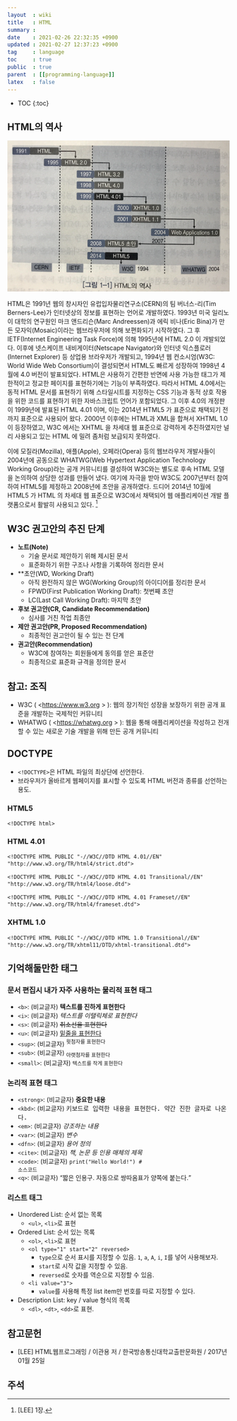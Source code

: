 ```yaml
---
layout  : wiki
title   : HTML
summary : 
date    : 2021-02-26 22:32:35 +0900
updated : 2021-02-27 12:37:23 +0900
tag     : language
toc     : true
public  : true
parent  : [[programming-language]]
latex   : false
---
```

* TOC
{:toc}

## HTML의 역사

>
![image]( /post-img/html/109306749-f667a000-7882-11eb-88fe-0da4aa1c03b2.png )
>
HTML은 1991년 웹의 창시자인 유럽입자물리연구소(CERN)의 팀 버너스-리(Tim Berners-Lee)가 인터넷상의 정보를 표현하는 언어로 개발하였다.
1993년 미국 일리노이 대학의 연구원인 마크 앤드리슨(Marc Andreessen)과 에릭 비나(Eric Bina)가 만든 모자익(Mosaic)이라는 웹브라우저에 의해 보편화되기 시작하였다.
그 후 IETF(Internet Engineering Task Force)에 의해 1995년에 HTML 2.0 이 개발되었다.
이후에 넷스케이프 내비게이터(Netscape Navigator)와 인터넷 익스플로러(Internet Explorer) 등 상업용 브라우저가 개발되고,
1994년 웹 컨소시엄(W3C: World Wide Web Consortium)이 결성되면서 HTML도 빠르게 성장하여 1998년 4월에 4.0 버전이 발표되었다.
HTML은 사용하기 간편한 반면에 사용 가능한 태그가 제한적이고 정교한 페이지를 표현하기에는 기능이 부족하였다.
따라서 HTML 4.0에서는 동적 HTML 문서를 표현하기 위해 스타일시트를 지정하는 CSS 기능과 동적 상호 작용을 위한 코드를 표현하기 위한 자바스크립트 언어가 포함되었다.
그 이후 4.0의 개정판이 1999년에 발표된 HTML 4.01 이며, 이는 2014년 HTML5 가 표준으로 채택되기 전까지 표준으로 사용되어 왔다.
2000년 이후에는 HTML과 XML을 합쳐서 XHTML 1.0 이 등장하였고, W3C 에서는 XHTML 을 차세대 웹 표준으로 강력하게 추진하였지만
널리 사용되고 있는 HTML 에 밀려 좀처럼 보급되지 못하였다.
>
이에 모질라(Mozilla), 애플(Apple), 오페라(Opera) 등의 웹브라우저 개발사들이 2004년에
공동으로 WHATWG(Web Hypertext Application Technology Working Group)라는 공개 커뮤니티를 결성하여
W3C와는 별도로 후속 HTML 모델을 논의하여 상당한 성과를 만들어 냈다.
여기에 자극을 받아 W3C도 2007년부터 참여하여 HTML5를 제정하고 2008년에 초안을 공개하였다.
드디어 2014년 10월에 HTML5 가 HTML 의 차세대 웹 표준으로 W3C에서 채택되어 웹 애플리케이션 개발 플랫폼으로서 활발히 사용되고 있다.
[^LEE-1]

## W3C 권고안의 추진 단계

- **노트(Note)**
    - 기술 문서로 제안하기 위해 제시된 문서
    - 표준화하기 위한 구조나 사항을 기록하여 정리한 문서
- **초안(WD, Working Draft)
    - 아직 완전하지 않은 WG(Working Group)의 아이디어를 정리한 문서
    - FPWD(First Publication Working Draft): 첫번째 초안
    - LC(Last Call Working Draft): 마지막 초안
- **후보 권고안(CR, Candidate Recommendation)**
    - 심사를 거친 작업 최종안
- **제안 권고안(PR, Proposed Recommendation)**
    - 최종적인 권고안이 될 수 있는 전 단계
- **권고안(Recommendation)**
    - W3C에 참여하는 회원들에게 동의를 얻은 표준안
    - 최종적으로 표준화 규격을 정의한 문서

## 참고: 조직

- W3C ( <https://www.w3.org > ): 웹의 장기적인 성장을 보장하기 위한 공개 표준을 개발하는 국제적인 커뮤니티
- WHATWG ( <https://whatwg.org > ): 웹을 통해 애플리케이션을 작성하고 전개할 수 있는 새로운 기술 개발을 위해 만든 공개 커뮤니티

## DOCTYPE

- `<!DOCTYPE>`은 HTML 파일의 최상단에 선언한다.
- 브라우저가 올바르게 웹페이지를 표시할 수 있도록 HTML 버전과 종류를 선언하는 용도.

### HTML5

```
<!DOCTYPE html>
```

### HTML 4.01

```
<!DOCTYPE HTML PUBLIC "-//W3C//DTD HTML 4.01//EN" "http://www.w3.org/TR/html4/strict.dtd">
```

```
<!DOCTYPE HTML PUBLIC "-//W3C//DTD HTML 4.01 Transitional//EN" "http://www.w3.org/TR/html4/loose.dtd">
```

```
<!DOCTYPE HTML PUBLIC "-//W3C//DTD HTML 4.01 Frameset//EN" "http://www.w3.org/TR/html4/frameset.dtd">
```

### XHTML 1.0

```
<!DOCTYPE HTML PUBLIC "-//W3C//DTD HTML 1.0 Transitional//EN" "http://www.w3.org/TR/xhtml11/DTD/xhtml-transitional.dtd">
```

## 기억해둘만한 태그
### 문서 편집시 내가 자주 사용하는 물리적 표현 태그

- `<b>`: (비교글자) <b>텍스트를 진하게 표현한다</b>
- `<i>`: (비교글자) <i>텍스트를 이탤릭체로 표현한다</i>
- `<s>`: (비교글자) <s>취소선을 표현한다</s>
- `<u>`: (비교글자) <u>밑줄을 표현한다</u>
- `<sup>`: (비교글자) <sup>윗첨자를 표현한다</sup>
- `<sub>`: (비교글자) <sub>아랫첨자를 표현한다</sub>
- `<small>`: (비교글자) <small>텍스트를 작게 표현한다</small>

### 논리적 표현 태그

- `<strong>`: (비교글자) <strong>중요한 내용</strong>
- `<kbd>`: (비교글자) <kbd>키보드로 입력한 내용을 표현한다. 약간 진한 글자로 나온다.</kbd>
- `<em>`: (비교글자) <em>강조하는 내용</em>
- `<var>`: (비교글자) <var>변수</var>
- `<dfn>`: (비교글자) <dfn>용어 정의</dfn>
- `<cite>`: (비교글자) <cite>책, 논문 등 인용 매체의 제목</cite>
- `<code>`: (비교글자) <code>print("Hello World!") # 소스코드</code>
- `<q>`: (비교글자) <q>짧은 인용구. 자동으로 쌍따옴표가 양쪽에 붙는다.</q>

### 리스트 태그

- Unordered List: 순서 없는 목록
    - `<ul>`, `<li>`로 표현
- Ordered List: 순서 있는 목록
    - `<ol>`, `<li>`로 표현
    - `<ol type="1" start="2" reversed>`
        - `type`으로 순서 표시를 지정할 수 있음. `1`, `a`, `A`, `i`, `I`를 넣어 사용해보자.
        - `start`로 시작 값을 지정할 수 있음.
        - `reversed`로 숫자를 역순으로 지정할 수 있음.
    - `<li value="3">`
        - `value`를 사용해 특정 list item만 번호를 따로 지정할 수 있다.
- Description List: key / value 형식의 목록
    - `<dl>`, `<dt>`, `<dd>`로 표현.

## 참고문헌

- [LEE] HTML웹프로그래밍 / 이관용 저 / 한국방송통신대학교출판문화원 / 2017년 01월 25일

## 주석

[^LEE-1]: [LEE] 1장.


